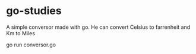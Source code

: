 # go-studies

A simple conversor made with go. He can convert Celsius to farrenheit and Km to Miles

go run conversor.go <values> <unit>

